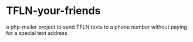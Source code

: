 # TFLN-your-friends
a php-mailer project to send TFLN texts to a phone number without paying for a special text address
